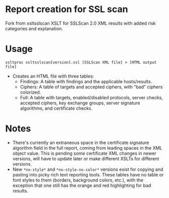 # Report creation for SSL scan
Fork from xsltsslscan XSLT for SSLScan 2.0 XML results with added risk categories and explanation. 

# Usage
```
xsltproc xsltsslscan[version].xsl [SSLScan XML file] > [HTML output file]
```
* Creates an HTML file with three tables:
  - Findings: A table with findings and the applicable hosts/results.
  - Ciphers: A table of targets and accepted ciphers, with "bad" ciphers colorized.
  - Full: A table with targets, enabled/disabled protocols, server checks, accepted ciphers, key exchange groups, server signature algorithms, and certificate checks.
  
# Notes
* There's currently an extraneous space in the certificate signature algorithm field in the full report, coming from leading spaces in the XML object value. This is pending some certificate XML changes in newer versions, will have to update later or make different XSLTs for different versions.
* New `*no-style*` and `*no-style-no-color*` versions exist for copying and pasting into picky rich text reporting tools. These tables have no table or font styles to them (borders, background colors, etc.), with the exception that one still has the orange and red highlighting for bad results.
